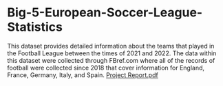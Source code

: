 # Big-5-European-Soccer-League-Statistics
This dataset provides detailed information about the teams that played in the Football League between the times of 2021 and 2022. The data within this dataset were collected through FBref.com where all of the records of football were collected since 2018 that cover information for England, France, Germany, Italy, and Spain.
[Project Report.pdf](https://github.com/hsingyu-chen/Big-5-European-Soccer-League-Statistics/files/11992577/Project.Report.pdf)
